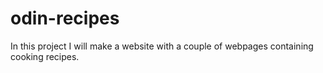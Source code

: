 # odin-recipes
In this project I will make a website with a couple of webpages containing cooking recipes.